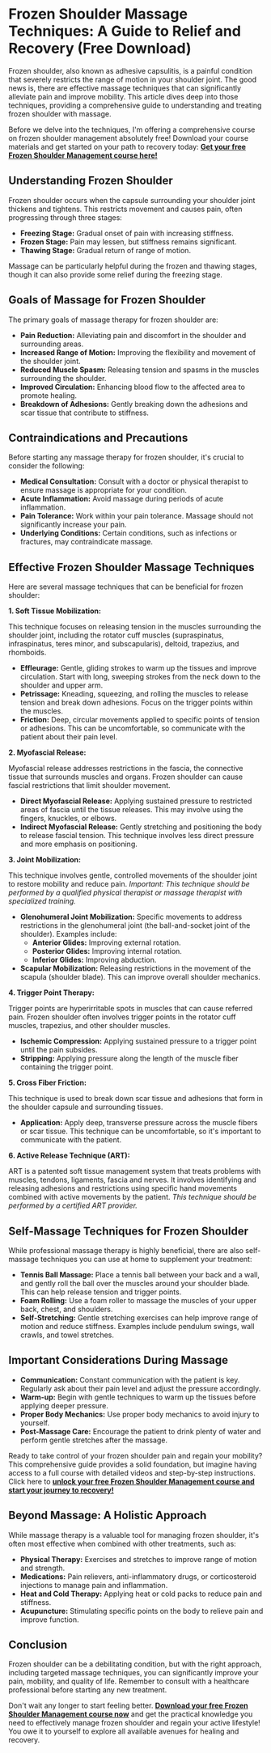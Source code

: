# Frozen Shoulder Massage Techniques: A Guide to Relief and Recovery (Free Download)

Frozen shoulder, also known as adhesive capsulitis, is a painful condition that severely restricts the range of motion in your shoulder joint. The good news is, there are effective massage techniques that can significantly alleviate pain and improve mobility. This article dives deep into those techniques, providing a comprehensive guide to understanding and treating frozen shoulder with massage.

Before we delve into the techniques, I'm offering a comprehensive course on frozen shoulder management absolutely free! Download your course materials and get started on your path to recovery today: [**Get your free Frozen Shoulder Management course here!**](https://udemywork.com/frozen-shoulder-massage-techniques)

## Understanding Frozen Shoulder

Frozen shoulder occurs when the capsule surrounding your shoulder joint thickens and tightens. This restricts movement and causes pain, often progressing through three stages:

*   **Freezing Stage:** Gradual onset of pain with increasing stiffness.
*   **Frozen Stage:** Pain may lessen, but stiffness remains significant.
*   **Thawing Stage:** Gradual return of range of motion.

Massage can be particularly helpful during the frozen and thawing stages, though it can also provide some relief during the freezing stage.

## Goals of Massage for Frozen Shoulder

The primary goals of massage therapy for frozen shoulder are:

*   **Pain Reduction:** Alleviating pain and discomfort in the shoulder and surrounding areas.
*   **Increased Range of Motion:** Improving the flexibility and movement of the shoulder joint.
*   **Reduced Muscle Spasm:** Releasing tension and spasms in the muscles surrounding the shoulder.
*   **Improved Circulation:** Enhancing blood flow to the affected area to promote healing.
*   **Breakdown of Adhesions:** Gently breaking down the adhesions and scar tissue that contribute to stiffness.

## Contraindications and Precautions

Before starting any massage therapy for frozen shoulder, it's crucial to consider the following:

*   **Medical Consultation:** Consult with a doctor or physical therapist to ensure massage is appropriate for your condition.
*   **Acute Inflammation:** Avoid massage during periods of acute inflammation.
*   **Pain Tolerance:** Work within your pain tolerance. Massage should not significantly increase your pain.
*   **Underlying Conditions:** Certain conditions, such as infections or fractures, may contraindicate massage.

## Effective Frozen Shoulder Massage Techniques

Here are several massage techniques that can be beneficial for frozen shoulder:

**1. Soft Tissue Mobilization:**

This technique focuses on releasing tension in the muscles surrounding the shoulder joint, including the rotator cuff muscles (supraspinatus, infraspinatus, teres minor, and subscapularis), deltoid, trapezius, and rhomboids.

*   **Effleurage:** Gentle, gliding strokes to warm up the tissues and improve circulation. Start with long, sweeping strokes from the neck down to the shoulder and upper arm.
*   **Petrissage:** Kneading, squeezing, and rolling the muscles to release tension and break down adhesions. Focus on the trigger points within the muscles.
*   **Friction:** Deep, circular movements applied to specific points of tension or adhesions. This can be uncomfortable, so communicate with the patient about their pain level.

**2. Myofascial Release:**

Myofascial release addresses restrictions in the fascia, the connective tissue that surrounds muscles and organs. Frozen shoulder can cause fascial restrictions that limit shoulder movement.

*   **Direct Myofascial Release:** Applying sustained pressure to restricted areas of fascia until the tissue releases. This may involve using the fingers, knuckles, or elbows.
*   **Indirect Myofascial Release:** Gently stretching and positioning the body to release fascial tension. This technique involves less direct pressure and more emphasis on positioning.

**3. Joint Mobilization:**

This technique involves gentle, controlled movements of the shoulder joint to restore mobility and reduce pain. *Important: This technique should be performed by a qualified physical therapist or massage therapist with specialized training.*

*   **Glenohumeral Joint Mobilization:** Specific movements to address restrictions in the glenohumeral joint (the ball-and-socket joint of the shoulder). Examples include:
    *   **Anterior Glides:** Improving external rotation.
    *   **Posterior Glides:** Improving internal rotation.
    *   **Inferior Glides:** Improving abduction.
*   **Scapular Mobilization:** Releasing restrictions in the movement of the scapula (shoulder blade). This can improve overall shoulder mechanics.

**4. Trigger Point Therapy:**

Trigger points are hyperirritable spots in muscles that can cause referred pain. Frozen shoulder often involves trigger points in the rotator cuff muscles, trapezius, and other shoulder muscles.

*   **Ischemic Compression:** Applying sustained pressure to a trigger point until the pain subsides.
*   **Stripping:** Applying pressure along the length of the muscle fiber containing the trigger point.

**5. Cross Fiber Friction:**

This technique is used to break down scar tissue and adhesions that form in the shoulder capsule and surrounding tissues.

*   **Application:** Apply deep, transverse pressure across the muscle fibers or scar tissue. This technique can be uncomfortable, so it's important to communicate with the patient.

**6. Active Release Technique (ART):**

ART is a patented soft tissue management system that treats problems with muscles, tendons, ligaments, fascia and nerves. It involves identifying and releasing adhesions and restrictions using specific hand movements combined with active movements by the patient. *This technique should be performed by a certified ART provider.*

## Self-Massage Techniques for Frozen Shoulder

While professional massage therapy is highly beneficial, there are also self-massage techniques you can use at home to supplement your treatment:

*   **Tennis Ball Massage:** Place a tennis ball between your back and a wall, and gently roll the ball over the muscles around your shoulder blade. This can help release tension and trigger points.
*   **Foam Rolling:** Use a foam roller to massage the muscles of your upper back, chest, and shoulders.
*   **Self-Stretching:** Gentle stretching exercises can help improve range of motion and reduce stiffness. Examples include pendulum swings, wall crawls, and towel stretches.

## Important Considerations During Massage

*   **Communication:** Constant communication with the patient is key.  Regularly ask about their pain level and adjust the pressure accordingly.
*   **Warm-up:** Begin with gentle techniques to warm up the tissues before applying deeper pressure.
*   **Proper Body Mechanics:** Use proper body mechanics to avoid injury to yourself.
*   **Post-Massage Care:** Encourage the patient to drink plenty of water and perform gentle stretches after the massage.

Ready to take control of your frozen shoulder pain and regain your mobility? This comprehensive guide provides a solid foundation, but imagine having access to a full course with detailed videos and step-by-step instructions. Click here to [**unlock your free Frozen Shoulder Management course and start your journey to recovery!**](https://udemywork.com/frozen-shoulder-massage-techniques)

## Beyond Massage: A Holistic Approach

While massage therapy is a valuable tool for managing frozen shoulder, it's often most effective when combined with other treatments, such as:

*   **Physical Therapy:** Exercises and stretches to improve range of motion and strength.
*   **Medications:** Pain relievers, anti-inflammatory drugs, or corticosteroid injections to manage pain and inflammation.
*   **Heat and Cold Therapy:** Applying heat or cold packs to reduce pain and stiffness.
*   **Acupuncture:** Stimulating specific points on the body to relieve pain and improve function.

## Conclusion

Frozen shoulder can be a debilitating condition, but with the right approach, including targeted massage techniques, you can significantly improve your pain, mobility, and quality of life. Remember to consult with a healthcare professional before starting any new treatment.

Don't wait any longer to start feeling better. [**Download your free Frozen Shoulder Management course now**](https://udemywork.com/frozen-shoulder-massage-techniques) and get the practical knowledge you need to effectively manage frozen shoulder and regain your active lifestyle! You owe it to yourself to explore all available avenues for healing and recovery.
